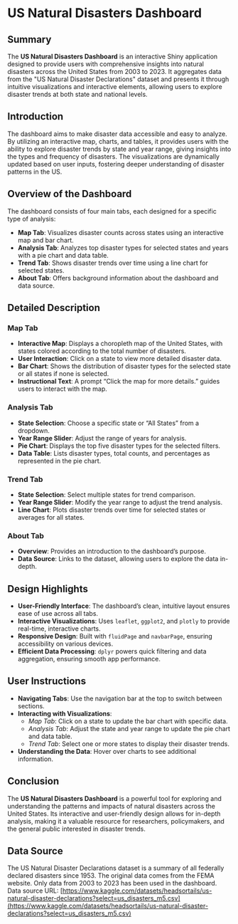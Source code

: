 # US Natural Disasters Dashboard

## Summary

The **US Natural Disasters Dashboard** is an interactive Shiny application designed to provide users with comprehensive insights into natural disasters across the United States from 2003 to 2023. It aggregates data from the "US Natural Disaster Declarations" dataset and presents it through intuitive visualizations and interactive elements, allowing users to explore disaster trends at both state and national levels.

## Introduction

The dashboard aims to make disaster data accessible and easy to analyze. By utilizing an interactive map, charts, and tables, it provides users with the ability to explore disaster trends by state and year range, giving insights into the types and frequency of disasters. The visualizations are dynamically updated based on user inputs, fostering deeper understanding of disaster patterns in the US.

## Overview of the Dashboard

The dashboard consists of four main tabs, each designed for a specific type of analysis:

- **Map Tab**: Visualizes disaster counts across states using an interactive map and bar chart.
- **Analysis Tab**: Analyzes top disaster types for selected states and years with a pie chart and data table.
- **Trend Tab**: Shows disaster trends over time using a line chart for selected states.
- **About Tab**: Offers background information about the dashboard and data source.

## Detailed Description

### Map Tab

- **Interactive Map**: Displays a choropleth map of the United States, with states colored according to the total number of disasters.
- **User Interaction**: Click on a state to view more detailed disaster data.
- **Bar Chart**: Shows the distribution of disaster types for the selected state or all states if none is selected.
- **Instructional Text**: A prompt “Click the map for more details.” guides users to interact with the map.

### Analysis Tab

- **State Selection**: Choose a specific state or “All States” from a dropdown.
- **Year Range Slider**: Adjust the range of years for analysis.
- **Pie Chart**: Displays the top five disaster types for the selected filters.
- **Data Table**: Lists disaster types, total counts, and percentages as represented in the pie chart.

### Trend Tab

- **State Selection**: Select multiple states for trend comparison.
- **Year Range Slider**: Modify the year range to adjust the trend analysis.
- **Line Chart**: Plots disaster trends over time for selected states or averages for all states.

### About Tab

- **Overview**: Provides an introduction to the dashboard’s purpose.
- **Data Source**: Links to the dataset, allowing users to explore the data in-depth.

## Design Highlights

- **User-Friendly Interface**: The dashboard’s clean, intuitive layout ensures ease of use across all tabs.
- **Interactive Visualizations**: Uses `leaflet`, `ggplot2`, and `plotly` to provide real-time, interactive charts.
- **Responsive Design**: Built with `fluidPage` and `navbarPage`, ensuring accessibility on various devices.
- **Efficient Data Processing**: `dplyr` powers quick filtering and data aggregation, ensuring smooth app performance.

## User Instructions

- **Navigating Tabs**: Use the navigation bar at the top to switch between sections.
- **Interacting with Visualizations**:
  - _Map Tab_: Click on a state to update the bar chart with specific data.
  - _Analysis Tab_: Adjust the state and year range to update the pie chart and data table.
  - _Trend Tab_: Select one or more states to display their disaster trends.
- **Understanding the Data**: Hover over charts to see additional information.

## Conclusion

The **US Natural Disasters Dashboard** is a powerful tool for exploring and understanding the patterns and impacts of natural disasters across the United States. Its interactive and user-friendly design allows for in-depth analysis, making it a valuable resource for researchers, policymakers, and the general public interested in disaster trends.

## Data Source

The US Natural Disaster Declarations dataset is a summary of all federally declared disasters since 1953. The original data comes from the FEMA website. Only data from 2003 to 2023 has been used in the dashboard.  
Data source URL: [https://www.kaggle.com/datasets/headsortails/us-natural-disaster-declarations?select=us_disasters_m5.csv](https://www.kaggle.com/datasets/headsortails/us-natural-disaster-declarations?select=us_disasters_m5.csv)
